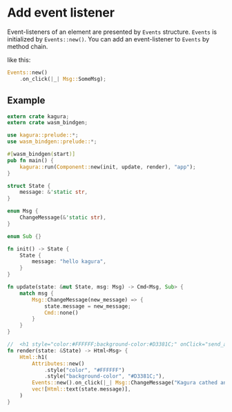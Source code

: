 # Add event listener

Event-listeners of an element are presented by `Events` structure. `Events` is initialized by `Events::new()`. You can add an event-listener to `Events` by method chain.

like this:

```rust
Events::new()
    .on_click(|_| Msg::SomeMsg); 
```

## Example

```rs
extern crate kagura;
extern crate wasm_bindgen;

use kagura::prelude::*;
use wasm_bindgen::prelude::*;

#[wasm_bindgen(start)]
pub fn main() {
    kagura::run(Component::new(init, update, render), "app");
}

struct State {
    message: &'static str,
}

enum Msg {
    ChangeMessage(&'static str),
}

enum Sub {}

fn init() -> State {
    State {
        message: "hello kagura",
    }
}

fn update(state: &mut State, msg: Msg) -> Cmd<Msg, Sub> {
    match msg {
        Msg::ChangeMessage(new_message) => {
            state.message = new_message;
            Cmd::none()
        }
    }
}

//  <h1 style="color:#FFFFFF;background-color:#D3381C;" onClick="send_a_message">hello kagura</h1>
fn render(state: &State) -> Html<Msg> {
    Html::h1(
        Attributes::new()
            .style("color", "#FFFFFF")
            .style("background-color", "#D3381C;"),
        Events::new().on_click(|_| Msg::ChangeMessage("Kagura cathed an event")),
        vec![Html::text(state.message)],
    )
}
```
